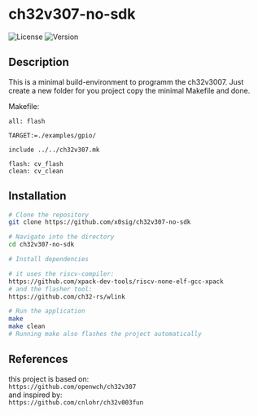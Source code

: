 # ch32v307-no-sdk

![License](https://img.shields.io/badge/license-MIT-blue.svg) ![Version](https://img.shields.io/badge/version-1.0.0-green.svg)

## Description

This is a minimal build-environment to programm the ch32v3007.
Just create a new folder for you project copy the minimal Makefile and done.

Makefile:
```make
all: flash

TARGET:=./examples/gpio/

include ../../ch32v307.mk

flash: cv_flash
clean: cv_clean
```

## Installation

```bash
# Clone the repository
git clone https://github.com/x0sig/ch32v307-no-sdk

# Navigate into the directory
cd ch32v307-no-sdk

# Install dependencies

# it uses the riscv-compiler:
https://github.com/xpack-dev-tools/riscv-none-elf-gcc-xpack
# and the flasher tool:
https://github.com/ch32-rs/wlink

# Run the application
make
make clean
# Running make also flashes the project automatically
```

## References

this project is based on: \
`https://github.com/openwch/ch32v307` \
and inspired by: \
`https://github.com/cnlohr/ch32v003fun`
